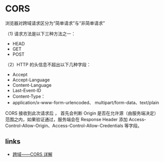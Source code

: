 # CORS

浏览器对跨域请求区分为“简单请求”与“非简单请求”

（1) 请求方法是以下三种方法之一：

- HEAD
- GET
- POST

（2）HTTP 的头信息不超出以下几种字段：

- Accept
- Accept-Language
- Content-Language
- Last-Event-ID
- Content-Type：
- application/x-www-form-urlencoded、 multipart/form-data、text/plain

CORS 接收到此次请求后 ， 首先会判断 Origin 是否在允许源（由服务端决定）范围之内，如果验证通过，服务端会在 Response Header 添加 Access-Control-Allow-Origin、Access-Control-Allow-Credentials 等字段。

## links

- [跨域——CORS 详解](https://zhuanlan.zhihu.com/p/24411090)
